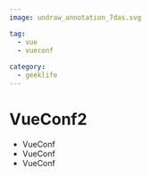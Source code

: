 ```yaml
---
image: undraw_annotation_7das.svg

tag:
  - vue 
  - vueconf
  
category:
  - geeklife
---
```


# VueConf2

- VueConf
- VueConf
- VueConf
